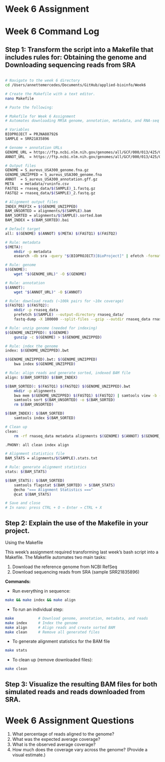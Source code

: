 # Week 6 Assignment

# Week 6 Command Log

## Step 1: Transform the script into a Makefile that includes rules for: Obtaining the genome and Downloading sequencing reads from SRA

```bash

# Navigate to the week 6 directory
cd /Users/annettemercedes/Documents/GitHub/applied-bioinfo/Week6

# Create the Makefile with a text editor.
nano Makefile

# Paste the following:

# Makefile for Week 6 Assignment
# Automates downloading MRSA genome, annotation, metadata, and RNA-seq reads

# Variables
BIOPROJECT = PRJNA887926
SAMPLE = SRR21835896

# Genome + annotation URLs
GENOME_URL = https://ftp.ncbi.nlm.nih.gov/genomes/all/GCF/000/013/425/GCF_000013425.1_ASM1342v1/GCF_000013425.1_ASM1342v1_genomic.fna.gz
ANNOT_URL  = https://ftp.ncbi.nlm.nih.gov/genomes/all/GCF/000/013/425/GCF_000013425.1_ASM1342v1/GCF_000013425.1_ASM1342v1_genomic.gff.gz

# Output files
GENOME = S_aureus_USA300_genome.fna.gz
GENOME_UNZIPPED = S_aureus_USA300_genome.fna
ANNOT  = S_aureus_USA300_annotation.gff.gz
META   = metadata/runinfo.csv
FASTQ1 = rnaseq_data/$(SAMPLE)_1.fastq.gz
FASTQ2 = rnaseq_data/$(SAMPLE)_2.fastq.gz

# Alignment output files
INDEX_PREFIX = $(GENOME_UNZIPPED)
BAM_UNSORTED = alignments/$(SAMPLE).bam
BAM_SORTED = alignments/$(SAMPLE).sorted.bam
BAM_INDEX = $(BAM_SORTED).bai

# Default target
all: $(GENOME) $(ANNOT) $(META) $(FASTQ1) $(FASTQ2)

# Rule: metadata
$(META):
	mkdir -p metadata
	esearch -db sra -query "$(BIOPROJECT)[BioProject]" | efetch -format runinfo > $(META)

# Rule: genome
$(GENOME):
	wget "$(GENOME_URL)" -O $(GENOME)

# Rule: annotation
$(ANNOT):
	wget "$(ANNOT_URL)" -O $(ANNOT)

# Rule: download reads (~100k pairs for ~10x coverage)
$(FASTQ1) $(FASTQ2):
	mkdir -p rnaseq_data
	prefetch $(SAMPLE) --output-directory rnaseq_data/
	fastq-dump -X 100000 --split-files --gzip --outdir rnaseq_data rnaseq_data/$(SAMPLE)/$(SAMPLE).sra

# Rule: unzip genome (needed for indexing)
$(GENOME_UNZIPPED): $(GENOME)
	gunzip -c $(GENOME) > $(GENOME_UNZIPPED)

# Rule: index the genome
index: $(GENOME_UNZIPPED).bwt

$(GENOME_UNZIPPED).bwt: $(GENOME_UNZIPPED)
	bwa index $(GENOME_UNZIPPED)

# Rule: align reads and generate sorted, indexed BAM file
align: $(BAM_SORTED) $(BAM_INDEX)

$(BAM_SORTED): $(FASTQ1) $(FASTQ2) $(GENOME_UNZIPPED).bwt
	mkdir -p alignments
	bwa mem $(GENOME_UNZIPPED) $(FASTQ1) $(FASTQ2) | samtools view -b -o $(BAM_UNSORTED)
	samtools sort $(BAM_UNSORTED) -o $(BAM_SORTED)
	rm $(BAM_UNSORTED)

$(BAM_INDEX): $(BAM_SORTED)
	samtools index $(BAM_SORTED)

# Clean up
clean:
	rm -rf rnaseq_data metadata alignments $(GENOME) $(ANNOT) $(GENOME_UNZIPPED) $(GENOME_UNZIPPED).*

.PHONY: all clean index align

# Alignment statistics file
BAM_STATS = alignments/$(SAMPLE).stats.txt

# Rule: generate alignment statistics
stats: $(BAM_STATS)

$(BAM_STATS): $(BAM_SORTED)
	samtools flagstat $(BAM_SORTED) > $(BAM_STATS)
	@echo "=== Alignment Statistics ===" 
	@cat $(BAM_STATS)

# Save and close
# In nano: press CTRL + O → Enter → CTRL + X
```
## Step 2: Explain the use of the Makefile in your project.

Using the Makefile

This week’s assignment required transforming last week’s bash script into a Makefile. The Makefile automates two main tasks:
1. Download the reference genome from NCBI RefSeq
2. Download sequencing reads from SRA (sample SRR21835896)

**Commands:**
* Run everything in sequence:
```bash
make && make index && make align
```
* To run an individual step:
```bash
make           # Download genome, annotation, metadata, and reads
make index     # Index the genome
make align     # Align reads and create sorted BAM
make clean     # Remove all generated files
```
* To generate alignment statistics for the BAM file
```bash
make stats
```
* To clean up (remove downloaded files):
```bash
make clean
```

## Step 3: Visualize the resulting BAM files for both simulated reads and reads downloaded from SRA.

# Week 6 Assignment Questions

1. What percentage of reads aligned to the genome?
2. What was the expected average coverage?
3. What is the observed average coverage?
4. How much does the coverage vary across the genome? (Provide a visual estimate.)
